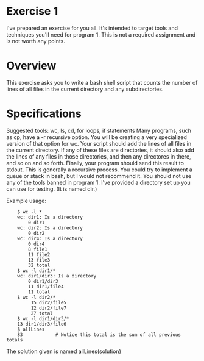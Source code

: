 # Exercise 1
I've prepared an exercise for you all. It's intended to target tools and techniques you'll need for program 1. This is not a required assignment and is not worth any points.

# Overview
This exercise asks you to write a bash shell script that counts the number of lines of all files in the current directory and any subdirectories.

# Specifications
Suggested tools: wc, ls, cd, for loops, if statements
Many programs, such as cp, have a -r recursive option. You will be creating a very specialized version of that option for wc. Your script should add the lines of all files in the current directory. If any of these files are directories, it should also add the lines of any files in those directories, and then any directores in there, and so on and so forth. Finally, your program should send this result to stdout. This is generally a recursive process. You could try to implement a queue or stack in bash, but I would not recommend it. You should not use any of the tools banned in program 1.
I've provided a directory set up you can use for testing. (It is named dir.)

Example usage:

		$ wc -l *
		wc: dir1: Is a directory
			0 dir1
		wc: dir2: Is a directory
			0 dir2
		wc: dir4: Is a directory
			0 dir4
			8 file1
		 	11 file2
		 	13 file3
		 	32 total
		$ wc -l dir1/*
		wc: dir1/dir3: Is a directory
			0 dir1/dir3
			11 dir1/file4
			11 total
		$ wc -l dir2/*
			 15 dir2/file5
			 12 dir2/file7
			 27 total
		$ wc -l dir1/dir3/*
		13 dir1/dir3/file6
		$ allLines
		83            # Notice this total is the sum of all previous totals
		
The solution given is named allLines(solution)
